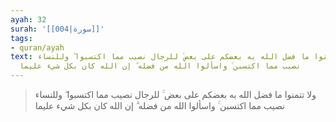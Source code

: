 ```yaml
---
ayah: 32
surah: '[[004|سورة]]'
tags:
- quran/ayah
text: ولا تتمنوا ما فضل الله به بعضكم على بعض ۚ للرجال نصيب مما اكتسبوا ۖ وللنساء
  نصيب مما اكتسبن ۚ واسألوا الله من فضله ۗ إن الله كان بكل شيء عليما
---
```

> ولا تتمنوا ما فضل الله به بعضكم على بعض ۚ للرجال نصيب مما اكتسبوا ۖ وللنساء نصيب مما اكتسبن ۚ واسألوا الله من فضله ۗ إن الله كان بكل شيء عليما
